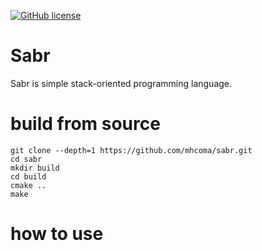 [![GitHub license](https://img.shields.io/github/license/mhcoma/sabr?style=for-the-badge)](https://github.com/mhcoma/sabr/blob/main/LICENSE)

# Sabr
Sabr is simple stack-oriented programming language.

# build from source
```
git clone --depth=1 https://github.com/mhcoma/sabr.git
cd sabr
mkdir build
cd build
cmake ..
make
```

# how to use
```

```

